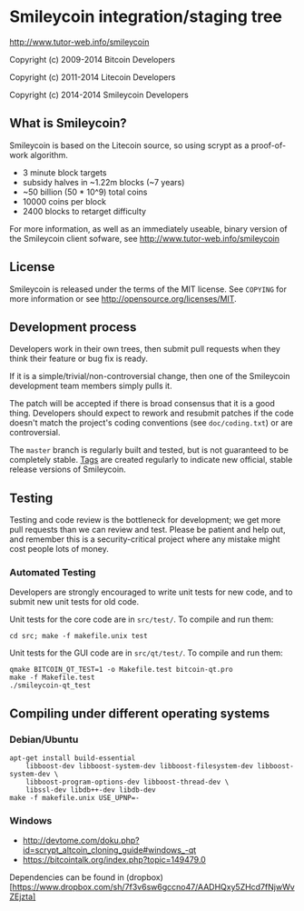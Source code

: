 Smileycoin integration/staging tree
================================

http://www.tutor-web.info/smileycoin

Copyright (c) 2009-2014 Bitcoin Developers

Copyright (c) 2011-2014 Litecoin Developers

Copyright (c) 2014-2014 Smileycoin Developers

What is Smileycoin?
----------------

Smileycoin is based on the Litecoin source, so using scrypt as a proof-of-work algorithm.
 - 3 minute block targets
 - subsidy halves in ~1.22m blocks (~7 years)
 - ~50 billion (50 * 10^9) total coins
 - 10000 coins per block
 - 2400 blocks to retarget difficulty

For more information, as well as an immediately useable, binary version of
the Smileycoin client sofware, see http://www.tutor-web.info/smileycoin

License
-------

Smileycoin is released under the terms of the MIT license. See `COPYING` for more
information or see http://opensource.org/licenses/MIT.

Development process
-------------------

Developers work in their own trees, then submit pull requests when they think
their feature or bug fix is ready.

If it is a simple/trivial/non-controversial change, then one of the Smileycoin
development team members simply pulls it.

The patch will be accepted if there is broad consensus that it is a good thing.
Developers should expect to rework and resubmit patches if the code doesn't
match the project's coding conventions (see `doc/coding.txt`) or are
controversial.

The `master` branch is regularly built and tested, but is not guaranteed to be
completely stable. [Tags](https://github.com/bitcoin/bitcoin/tags) are created
regularly to indicate new official, stable release versions of Smileycoin.

Testing
-------

Testing and code review is the bottleneck for development; we get more pull
requests than we can review and test. Please be patient and help out, and
remember this is a security-critical project where any mistake might cost people
lots of money.

### Automated Testing

Developers are strongly encouraged to write unit tests for new code, and to
submit new unit tests for old code.

Unit tests for the core code are in `src/test/`. To compile and run them:

    cd src; make -f makefile.unix test

Unit tests for the GUI code are in `src/qt/test/`. To compile and run them:

    qmake BITCOIN_QT_TEST=1 -o Makefile.test bitcoin-qt.pro
    make -f Makefile.test
    ./smileycoin-qt_test

Compiling under different operating systems
-------------------------------------------

### Debian/Ubuntu

    apt-get install build-essential
        libboost-dev libboost-system-dev libboost-filesystem-dev libboost-system-dev \
        libboost-program-options-dev libboost-thread-dev \
        libssl-dev libdb++-dev libdb-dev
    make -f makefile.unix USE_UPNP=-

### Windows

* http://devtome.com/doku.php?id=scrypt_altcoin_cloning_guide#windows_-qt
* https://bitcointalk.org/index.php?topic=149479.0

Dependencies can be found in (dropbox)[https://www.dropbox.com/sh/7f3v6sw6gccno47/AADHQxy5ZHcd7fNjwWvZEjzta]

